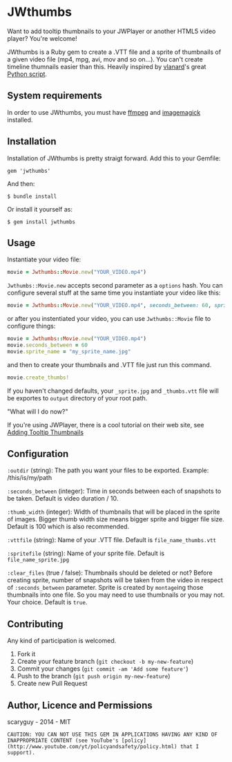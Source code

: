 # JWthumbs

Want to add tooltip thumbnails to your JWPlayer or another HTML5 video player? You're welcome!

JWthumbs is a Ruby gem to create a .VTT file and a sprite of thumbnails of a given video file (mp4, mpg, avi, mov and so on...). You can't create timeline thumnails easier than this. Heavily inspired by [vlanard](https://github.com/vlanard)'s great [Python script](https://github.com/vlanard/videoscripts).

## System requirements

In order to use JWthumbs, you must have [ffmpeg](http://www.ffmpeg.org/download.html) and [imagemagick](http://www.imagemagick.org/script/binary-releases.php) installed. 


## Installation

Installation of JWthumbs is pretty straigt forward. Add this to your Gemfile:

    gem 'jwthumbs'

And then:

    $ bundle install

Or install it yourself as:

    $ gem install jwthumbs

## Usage

Instantiate your video file:

```ruby
movie = Jwthumbs::Movie.new("YOUR_VIDEO.mp4")
```

`Jwthumbs::Movie.new` accepts second parameter as a `options` hash. You can configure several stuff at the same time you instantiate your video like this:

```ruby
movie = Jwthumbs::Movie.new("YOUR_VIDEO.mp4", seconds_between: 60, sprite_name: "my_sprite_name.jpg")
```

or after you instentiated your video, you can use `Jwthumbs::Movie` file to configure things:

```ruby
movie = Jwthumbs::Movie.new("YOUR_VIDEO.mp4")
movie.seconds_between = 60
movie.sprite_name = "my_sprite_name.jpg"
```


and then to create your thumbnails and .VTT file just run this command.

```ruby
movie.create_thumbs!
```


If you haven't changed defaults, your `_sprite.jpg` and `_thumbs.vtt` file will be exportes to `output` directory of your root path.

"What will I do now?"

If you're using JWPlayer, there is a cool tutorial on their web site, see [Adding Tooltip Thumbnails](http://www.longtailvideo.com/support/jw-player/31778/adding-tooltip-thumbnails/)


## Configuration

`:outdir` (string): The path you want your files to be exported. Example: /this/is/my/path 

`:seconds_between` (integer): Time in seconds between each of snapshots to be taken. Default is video duration / 10. 

`:thumb_width` (integer): Width of thumbnails that will be placed in the sprite of images. Bigger thumb width size means bigger sprite and bigger file size. Default is 100 which is also recommended.

`:vttfile` (string): Name of your .VTT file. Default is `file_name_thumbs.vtt`

`:spritefile` (string): Name of your sprite file. Default is `file_name_sprite.jpg`

`:clear_files` (true / false): Thumbnails should be deleted or not? Before creating sprite, number of snapshots will be taken from the video in respect of `:seconds_between` parameter. Sprite is created by `montage`ing those thumbnails into one file. So you may need to use thumbnails or you may not. Your choice. Default is `true`.


## Contributing

Any kind of participation is welcomed.

1. Fork it
2. Create your feature branch (`git checkout -b my-new-feature`)
3. Commit your changes (`git commit -am 'Add some feature'`)
4. Push to the branch (`git push origin my-new-feature`)
5. Create new Pull Request


## Author, Licence and Permissions

scaryguy - 2014 - MIT

	CAUTION: YOU CAN NOT USE THIS GEM IN APPLICATIONS HAVING ANY KIND OF INAPPROPRIATE CONTENT (see YouTube's [policy](http://www.youtube.com/yt/policyandsafety/policy.html) that I support).

